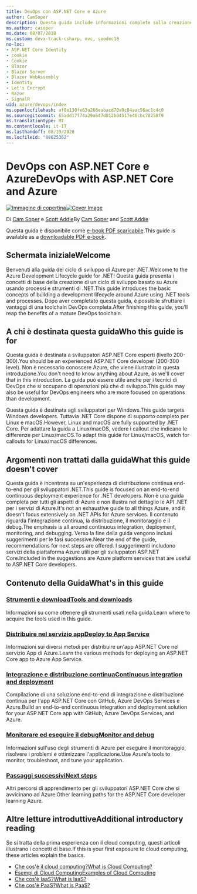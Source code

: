 ```yaml
---
title: DevOps con ASP.NET Core e Azure
author: CamSoper
description: Questa guida include informazioni complete sulla creazione di una pipeline DevOps per un'app ASP.NET Core ospitata in Azure.
ms.author: casoper
ms.date: 08/07/2018
ms.custom: devx-track-csharp, mvc, seodec18
no-loc:
- ASP.NET Core Identity
- cookie
- Cookie
- Blazor
- Blazor Server
- Blazor WebAssembly
- Identity
- Let's Encrypt
- Razor
- SignalR
uid: azure/devops/index
ms.openlocfilehash: af8e130fe63a266eabacd70a9c84aac56ac1c4c0
ms.sourcegitcommit: 65add17f74a29a647d812b04517e46cbc78258f9
ms.translationtype: MT
ms.contentlocale: it-IT
ms.lasthandoff: 08/19/2020
ms.locfileid: "88625362"
---
```

# <a name="devops-with-aspnet-core-and-azure"></a><span data-ttu-id="45762-103">DevOps con ASP.NET Core e Azure</span><span class="sxs-lookup"><span data-stu-id="45762-103">DevOps with ASP.NET Core and Azure</span></span>

<span data-ttu-id="45762-104">[![Immagine di copertina](./media/cover-large.png)](https://aka.ms/devopsbook)</span><span class="sxs-lookup"><span data-stu-id="45762-104">[![Cover Image](./media/cover-large.png)](https://aka.ms/devopsbook)</span></span>

<span data-ttu-id="45762-105">Di [Cam Soper](https://twitter.com/camsoper) e [Scott Addie](https://twitter.com/scottaddie)</span><span class="sxs-lookup"><span data-stu-id="45762-105">By [Cam Soper](https://twitter.com/camsoper) and [Scott Addie](https://twitter.com/scottaddie)</span></span>

<span data-ttu-id="45762-106">Questa guida è disponibile come [e-book PDF scaricabile](https://aka.ms/devopsbook).</span><span class="sxs-lookup"><span data-stu-id="45762-106">This guide is available as a [downloadable PDF e-book](https://aka.ms/devopsbook).</span></span>

## <a name="welcome"></a><span data-ttu-id="45762-107">Schermata iniziale</span><span class="sxs-lookup"><span data-stu-id="45762-107">Welcome</span></span> 

<span data-ttu-id="45762-108">Benvenuti alla guida del ciclo di sviluppo di Azure per .NET.</span><span class="sxs-lookup"><span data-stu-id="45762-108">Welcome to the Azure Development Lifecycle guide for .NET!</span></span> <span data-ttu-id="45762-109">Questa guida presenta i concetti di base della creazione di un ciclo di sviluppo basato su Azure usando processi e strumenti di .NET.</span><span class="sxs-lookup"><span data-stu-id="45762-109">This guide introduces the basic concepts of building a development lifecycle around Azure using .NET tools and processes.</span></span> <span data-ttu-id="45762-110">Dopo aver completato questa guida, è possibile sfruttare i vantaggi di una toolchain DevOps completa.</span><span class="sxs-lookup"><span data-stu-id="45762-110">After finishing this guide, you'll reap the benefits of a mature DevOps toolchain.</span></span>

## <a name="who-this-guide-is-for"></a><span data-ttu-id="45762-111">A chi è destinata questa guida</span><span class="sxs-lookup"><span data-stu-id="45762-111">Who this guide is for</span></span>

<span data-ttu-id="45762-112">Questa guida è destinata a sviluppatori ASP.NET Core esperti (livello 200-300).</span><span class="sxs-lookup"><span data-stu-id="45762-112">You should be an experienced ASP.NET Core developer (200-300 level).</span></span> <span data-ttu-id="45762-113">Non è necessario conoscere Azure, che viene illustrato in questa introduzione.</span><span class="sxs-lookup"><span data-stu-id="45762-113">You don't need to know anything about Azure, as we'll cover that in this introduction.</span></span> <span data-ttu-id="45762-114">La guida può essere utile anche per i tecnici di DevOps che si occupano di operazioni più che di sviluppo.</span><span class="sxs-lookup"><span data-stu-id="45762-114">This guide may also be useful for DevOps engineers who are more focused on operations than development.</span></span>

<span data-ttu-id="45762-115">Questa guida è destinata agli sviluppatori per Windows.</span><span class="sxs-lookup"><span data-stu-id="45762-115">This guide targets Windows developers.</span></span> <span data-ttu-id="45762-116">Tuttavia .NET Core dispone di supporto completo per Linux e macOS.</span><span class="sxs-lookup"><span data-stu-id="45762-116">However, Linux and macOS are fully supported by .NET Core.</span></span> <span data-ttu-id="45762-117">Per adattare la guida a Linux/macOS, vedere i callout che indicano le differenze per Linux/macOS.</span><span class="sxs-lookup"><span data-stu-id="45762-117">To adapt this guide for Linux/macOS, watch for callouts for Linux/macOS differences.</span></span>

## <a name="what-this-guide-doesnt-cover"></a><span data-ttu-id="45762-118">Argomenti non trattati dalla guida</span><span class="sxs-lookup"><span data-stu-id="45762-118">What this guide doesn't cover</span></span>

<span data-ttu-id="45762-119">Questa guida è incentrata su un'esperienza di distribuzione continua end-to-end per gli sviluppatori .NET.</span><span class="sxs-lookup"><span data-stu-id="45762-119">This guide is focused on an end-to-end continuous deployment experience for .NET developers.</span></span> <span data-ttu-id="45762-120">Non è una guida completa per tutti gli aspetti di Azure e non illustra nel dettaglio le API .NET per i servizi di Azure.</span><span class="sxs-lookup"><span data-stu-id="45762-120">It's not an exhaustive guide to all things Azure, and it doesn't focus extensively on .NET APIs for Azure services.</span></span> <span data-ttu-id="45762-121">Il contenuto riguarda l'integrazione continua, la distribuzione, il monitoraggio e il debug.</span><span class="sxs-lookup"><span data-stu-id="45762-121">The emphasis is all around continuous integration, deployment, monitoring, and debugging.</span></span> <span data-ttu-id="45762-122">Verso la fine della guida vengono inclusi suggerimenti per le fasi successive.</span><span class="sxs-lookup"><span data-stu-id="45762-122">Near the end of the guide, recommendations for next steps are offered.</span></span> <span data-ttu-id="45762-123">I suggerimenti includono servizi della piattaforma Azure utili per gli sviluppatori ASP.NET Core.</span><span class="sxs-lookup"><span data-stu-id="45762-123">Included in the suggestions are Azure platform services that are useful to ASP.NET Core developers.</span></span>

## <a name="whats-in-this-guide"></a><span data-ttu-id="45762-124">Contenuto della Guida</span><span class="sxs-lookup"><span data-stu-id="45762-124">What's in this guide</span></span>

### <a name="tools-and-downloads"></a>[<span data-ttu-id="45762-125">Strumenti e download</span><span class="sxs-lookup"><span data-stu-id="45762-125">Tools and downloads</span></span>](xref:azure/devops/tools-and-downloads)

<span data-ttu-id="45762-126">Informazioni su come ottenere gli strumenti usati nella guida.</span><span class="sxs-lookup"><span data-stu-id="45762-126">Learn where to acquire the tools used in this guide.</span></span>

### <a name="deploy-to-app-service"></a>[<span data-ttu-id="45762-127">Distribuire nel servizio app</span><span class="sxs-lookup"><span data-stu-id="45762-127">Deploy to App Service</span></span>](xref:azure/devops/deploy-to-app-service)

<span data-ttu-id="45762-128">Informazioni sui diversi metodi per distribuire un'app ASP.NET Core nel servizio App di Azure.</span><span class="sxs-lookup"><span data-stu-id="45762-128">Learn the various methods for deploying an ASP.NET Core app to Azure App Service.</span></span>

### <a name="continuous-integration-and-deployment"></a>[<span data-ttu-id="45762-129">Integrazione e distribuzione continua</span><span class="sxs-lookup"><span data-stu-id="45762-129">Continuous integration and deployment</span></span>](xref:azure/devops/cicd)

<span data-ttu-id="45762-130">Compilazione di una soluzione end-to-end di integrazione e distribuzione continua per l'app ASP.NET Core con GitHub, Azure DevOps Services e Azure.</span><span class="sxs-lookup"><span data-stu-id="45762-130">Build an end-to-end continuous integration and deployment solution for your ASP.NET Core app with GitHub, Azure DevOps Services, and Azure.</span></span>

### <a name="monitor-and-debug"></a>[<span data-ttu-id="45762-131">Monitorare ed eseguire il debug</span><span class="sxs-lookup"><span data-stu-id="45762-131">Monitor and debug</span></span>](xref:azure/devops/monitor)

<span data-ttu-id="45762-132">Informazioni sull'uso degli strumenti di Azure per eseguire il monitoraggio, risolvere i problemi e ottimizzare l'applicazione.</span><span class="sxs-lookup"><span data-stu-id="45762-132">Use Azure's tools to monitor, troubleshoot, and tune your application.</span></span>

### <a name="next-steps"></a>[<span data-ttu-id="45762-133">Passaggi successivi</span><span class="sxs-lookup"><span data-stu-id="45762-133">Next steps</span></span>](xref:azure/devops/next-steps)

<span data-ttu-id="45762-134">Altri percorsi di apprendimento per gli sviluppatori ASP.NET Core che si avvicinano ad Azure.</span><span class="sxs-lookup"><span data-stu-id="45762-134">Other learning paths for the ASP.NET Core developer learning Azure.</span></span>

## <a name="additional-introductory-reading"></a><span data-ttu-id="45762-135">Altre letture introduttive</span><span class="sxs-lookup"><span data-stu-id="45762-135">Additional introductory reading</span></span>

<span data-ttu-id="45762-136">Se si tratta della prima esperienza con il cloud computing, questi articoli illustrano i concetti di base.</span><span class="sxs-lookup"><span data-stu-id="45762-136">If this is your first exposure to cloud computing, these articles explain the basics.</span></span>

* [<span data-ttu-id="45762-137">Che cos'è il cloud computing?</span><span class="sxs-lookup"><span data-stu-id="45762-137">What is Cloud Computing?</span></span>](https://azure.microsoft.com/overview/what-is-cloud-computing/)
* [<span data-ttu-id="45762-138">Esempi di Cloud Computing</span><span class="sxs-lookup"><span data-stu-id="45762-138">Examples of Cloud Computing</span></span>](https://azure.microsoft.com/overview/examples-of-cloud-computing/)
* [<span data-ttu-id="45762-139">Che cos'è IaaS?</span><span class="sxs-lookup"><span data-stu-id="45762-139">What is IaaS?</span></span>](https://azure.microsoft.com/overview/what-is-iaas/)
* [<span data-ttu-id="45762-140">Che cos'è PaaS?</span><span class="sxs-lookup"><span data-stu-id="45762-140">What is PaaS?</span></span>](https://azure.microsoft.com/overview/what-is-paas/)

